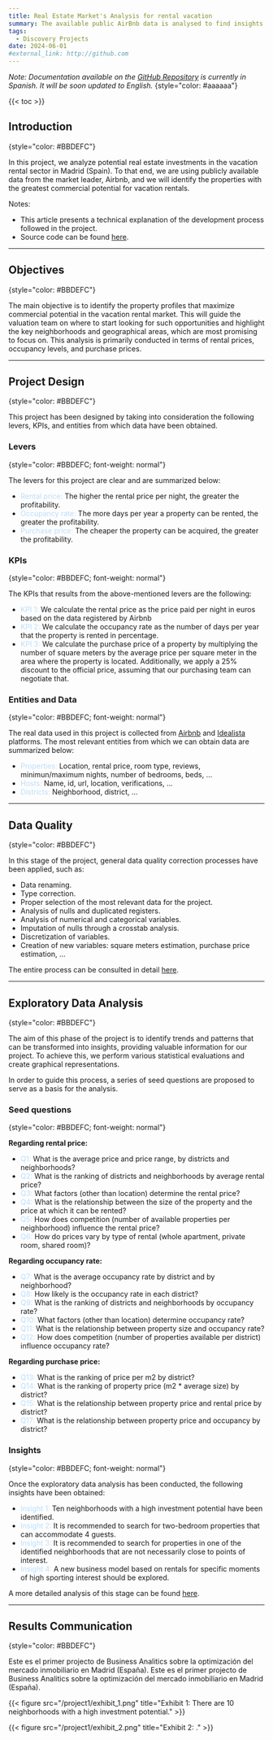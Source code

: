 ```yaml
---
title: Real Estate Market's Analysis for rental vacation
summary: The available public AirBnb data is analysed to find insights that can help to understand the characteristics of the vacation rental market in Madrid (Spain) and guide the team’s research work in terms of rental prices, occupancy levels and purchase prices.
tags: 
  - Discovery Projects
date: 2024-06-01
#external_link: http://github.com
---
```


*Note: Documentation available on the [GitHub Repository](https://github.com/pabloelt/real-estate-market-analysis-rental-vacation) is currently in Spanish. It will be soon updated to English.*
{style="color: #aaaaaa"}

{{< toc >}}

## Introduction
{style="color: #BBDEFC"}

In this project, we analyze potential real estate investments in the vacation rental sector in Madrid (Spain). To that end, we are using publicly available data from the market leader, Airbnb, and we will identify the properties with the greatest commercial potential for vacation rentals.

Notes:

* This article presents a technical explanation of the development process followed in the project.
* Source code can be found [here](https://github.com/pabloelt/real-estate-market-analysis-rental-vacation).

---

## Objectives
{style="color: #BBDEFC"}

The main objective is to identify the property profiles that maximize commercial potential in the vacation rental market. This will guide the valuation team on where to start looking for such opportunities and highlight the key neighborhoods and geographical areas, which are most promising to focus on. This analysis is primarily conducted in terms of rental prices, occupancy levels, and purchase prices.

---

## Project Design
{style="color: #BBDEFC"}

This project has been designed by taking into consideration the following levers, KPIs, and entities from which data have been obtained.

### Levers
{style="color: #BBDEFC; font-weight: normal"}

The levers for this project are clear and are summarized below:

* <text style='color: #BBDEFC; font-weight: normal;'>Rental price:</text> The higher the rental price per night, the greater the profitability.
* <text style='color: #BBDEFC; font-weight: normal;'>Occupancy rate:</text> The more days per year a property can be rented, the greater the profitability.
* <text style='color: #BBDEFC; font-weight: normal;'>Purchase price:</text> The cheaper the property can be acquired, the greater the profitability.

### KPIs
{style="color: #BBDEFC; font-weight: normal"}

The KPIs that results from the above-mentioned levers are the following:

* <text style='color: #BBDEFC; font-weight: normal;'>KPI 1:</text> We calculate the rental price as the price paid per night in euros based on the data registered by Airbnb
* <text style='color: #BBDEFC; font-weight: normal;'>KPI 2:</text> We calculate the occupancy rate as the number of days per year that the property is rented in percentage.
* <text style='color: #BBDEFC; font-weight: normal;'>KPI 3:</text> We calculate the purchase price of a property by multiplying the number of square meters by the average price per square meter in the area where the property is located. Additionally, we apply a 25% discount to the official price, assuming that our purchasing team can negotiate that.

### Entities and Data
{style="color: #BBDEFC; font-weight: normal"}

The real data used in this project is collected from [Airbnb](https://insideairbnb.com/get-the-data/) and [Idealista](https://www.idealista.com/sala-de-prensa/informes-precio-vivienda/) platforms. The most relevant entities from which we can obtain data are summarized below:

* <text style='color: #BBDEFC; font-weight: normal;'>Properties:</text> Location, rental price, room type, reviews, minimun/maximum nights, number of bedrooms, beds, …
* <text style='color: #BBDEFC; font-weight: normal;'>Hosts:</text> Name, id, url, location, verifications, …
* <text style='color: #BBDEFC; font-weight: normal;'>Districts:</text> Neighborhood, district, …

---

## Data Quality
{style="color: #BBDEFC"}

In this stage of the project, general data quality correction processes have been applied, such as:

* Data renaming.
* Type correction.
* Proper selection of the most relevant data for the project.
* Analysis of nulls and duplicated registers.
* Analysis of numerical and categorical variables.
* Imputation of nulls through a crosstab analysis.
* Discretization of variables.
* Creation of new variables: square meters estimation, purchase price estimation, ...

The entire process can be consulted in detail [here](https://github.com/pabloelt/real-estate-market-analysis-rental-vacation/blob/main/Notebooks/03_Creacion%20del%20datamart%20analitico.ipynb).

---

## Exploratory Data Analysis
{style="color: #BBDEFC"}

The aim of this phase of the project is to identify trends and patterns that can be transformed into insights, providing valuable information for our project. To achieve this, we perform various statistical evaluations and create graphical representations.

In order to guide this process, a series of seed questions are proposed to serve as a basis for the analysis.

### Seed questions
{style="color: #BBDEFC; font-weight: normal"}

**Regarding rental price:**

* <text style='color: #BBDEFC; font-weight: normal;'>Q1:</text> What is the average price and price range, by districts and neighborhoods?
* <text style='color: #BBDEFC; font-weight: normal;'>Q2:</text> What is the ranking of districts and neighborhoods by average rental price?
* <text style='color: #BBDEFC; font-weight: normal;'>Q3:</text> What factors (other than location) determine the rental price?
* <text style='color: #BBDEFC; font-weight: normal;'>Q4:</text> What is the relationship between the size of the property and the price at which it can be rented?
* <text style='color: #BBDEFC; font-weight: normal;'>Q5:</text> How does competition (number of available properties per neighborhood) influence the rental price?
* <text style='color: #BBDEFC; font-weight: normal;'>Q6:</text> How do prices vary by type of rental (whole apartment, private room, shared room)?

**Regarding occupancy rate:**

* <text style='color: #BBDEFC; font-weight: normal;'>Q7:</text> What is the average occupancy rate by district and by neighborhood?
* <text style='color: #BBDEFC; font-weight: normal;'>Q8:</text> How likely is the occupancy rate in each district?
* <text style='color: #BBDEFC; font-weight: normal;'>Q9:</text> What is the ranking of districts and neighborhoods by occupancy rate?
* <text style='color: #BBDEFC; font-weight: normal;'>Q10:</text> What factors (other than location) determine occupancy rate?
* <text style='color: #BBDEFC; font-weight: normal;'>Q11:</text> What is the relationship between property size and occupancy rate?
* <text style='color: #BBDEFC; font-weight: normal;'>Q12:</text> How does competition (number of properties available per district) influence occupancy rate?

**Regarding purchase price:**

* <text style='color: #BBDEFC; font-weight: normal;'>Q13:</text> What is the ranking of price per m2 by district?
* <text style='color: #BBDEFC; font-weight: normal;'>Q14:</text> What is the ranking of property price (m2 * average size) by district?
* <text style='color: #BBDEFC; font-weight: normal;'>Q15:</text> What is the relationship between property price and rental price by district?
* <text style='color: #BBDEFC; font-weight: normal;'>Q17:</text> What is the relationship between property price and occupancy by district?

### Insights
{style="color: #BBDEFC; font-weight: normal"}

Once the exploratory data analysis has been conducted, the following insights have been obtained:

* <text style='color: #BBDEFC; font-weight: normal;'>Insight 1:</text> Ten neighborhoods with a high investment potential have been identified.
* <text style='color: #BBDEFC; font-weight: normal;'>Insight 2:</text> It is recommended to search for two-bedroom properties that can accommodate 4 guests.
* <text style='color: #BBDEFC; font-weight: normal;'>Insight 3:</text> It is recommended to search for properties in one of the identified neighborhoods that are not necessarily close to points of interest.
* <text style='color: #BBDEFC; font-weight: normal;'>Insight 4:</text> A new business model based on rentals for specific moments of high sporting interest should be explored.

 A more detailed analysis of this stage can be found [here](https://github.com/pabloelt/real-estate-market-analysis-rental-vacation/blob/main/Notebooks/05_Analisis%20e%20insights.ipynb).

---

## Results Communication
{style="color: #BBDEFC"}

Este es el primer projecto de Business Analitics sobre la optimización del mercado inmobiliario en Madrid (España).
Este es el primer projecto de Business Analitics sobre la optimización del mercado inmobiliario en Madrid (España).





{{< figure src="/project1/exhibit_1.png" title="Exhibit 1: There are 10 neighborhoods with a high investment potential." >}}

{{< figure src="/project1/exhibit_2.png" title="Exhibit 2: ." >}}